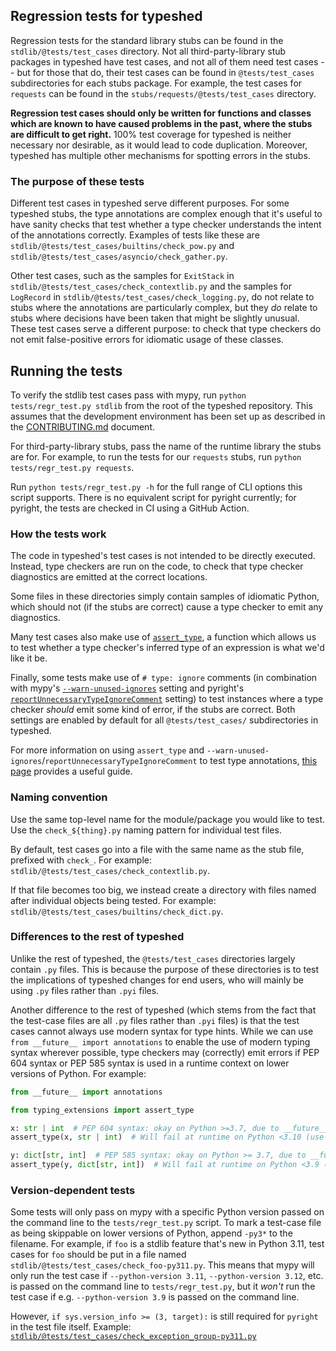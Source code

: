 ## Regression tests for typeshed

Regression tests for the standard library stubs can be found in the
`stdlib/@tests/test_cases` directory. Not all third-party-library stub
packages in typeshed have test cases, and not all of them need test cases --
but for those that do, their test cases can be found in `@tests/test_cases`
subdirectories for each stubs package. For example, the test cases for
`requests` can be found in the `stubs/requests/@tests/test_cases` directory.

**Regression test cases should only be written for functions and classes which
are known to have caused problems in the past, where the stubs are difficult to
get right.** 100% test coverage for typeshed is neither necessary nor
desirable, as it would lead to code duplication. Moreover, typeshed has
multiple other mechanisms for spotting errors in the stubs.

### The purpose of these tests

Different test cases in typeshed serve different purposes. For some typeshed
stubs, the type annotations are complex enough that it's useful to have
sanity checks that test whether a type checker understands the intent of
the annotations correctly. Examples of tests like these are
`stdlib/@tests/test_cases/builtins/check_pow.py` and
`stdlib/@tests/test_cases/asyncio/check_gather.py`.

Other test cases, such as the samples for `ExitStack` in
`stdlib/@tests/test_cases/check_contextlib.py` and the samples for `LogRecord`
in `stdlib/@tests/test_cases/check_logging.py`, do not relate to
stubs where the annotations are particularly complex, but they *do* relate to
stubs where decisions have been taken that might be slightly unusual. These
test cases serve a different purpose: to check that type checkers do not emit
false-positive errors for idiomatic usage of these classes.

## Running the tests

To verify the stdlib test cases pass with mypy, run
`python tests/regr_test.py stdlib` from the root of the typeshed repository.
This assumes that the development environment has been set up as described in
the [CONTRIBUTING.md](../CONTRIBUTING.md) document.

For third-party-library stubs, pass the name of the runtime library the stubs
are for. For example, to run the tests for our `requests` stubs, run
`python tests/regr_test.py requests`.

Run `python tests/regr_test.py -h` for the full range of CLI options this script
supports. There is no equivalent script for pyright currently; for pyright, the
tests are checked in CI using a GitHub Action.

### How the tests work

The code in typeshed's test cases is not intended to be directly executed.
Instead, type checkers are run on the code, to check that type checker
diagnostics are emitted at the correct locations.

Some files in these directories simply contain samples of idiomatic Python,
which should not (if the stubs are correct) cause a type checker to emit any
diagnostics.

Many test cases also make use of
[`assert_type`](https://docs.python.org/3.11/library/typing.html#typing.assert_type),
a function which allows us to test whether a type checker's inferred type of an
expression is what we'd like it be.

Finally, some tests make use of `# type: ignore` comments (in combination with
mypy's
[`--warn-unused-ignores`](https://mypy.readthedocs.io/en/stable/command_line.html#cmdoption-mypy-warn-unused-ignores)
setting and pyright's
[`reportUnnecessaryTypeIgnoreComment`](https://github.com/microsoft/pyright/blob/main/docs/configuration.md#type-check-diagnostics-settings)
setting) to test instances where a type checker *should* emit some kind of
error, if the stubs are correct. Both settings are enabled by default for
all `@tests/test_cases/` subdirectories in typeshed.

For more information on using `assert_type` and
`--warn-unused-ignores`/`reportUnnecessaryTypeIgnoreComment` to test type
annotations,
[this page](https://typing.readthedocs.io/en/latest/source/quality.html#testing-using-assert-type-and-warn-unused-ignores)
provides a useful guide.

### Naming convention

Use the same top-level name for the module/package you would like to test.
Use the `check_${thing}.py` naming pattern for individual test files.

By default, test cases go into a file with the same name as the stub file, prefixed with `check_`.
For example: `stdlib/@tests/test_cases/check_contextlib.py`.

If that file becomes too big, we instead create a directory with files named after individual objects being tested.
For example: `stdlib/@tests/test_cases/builtins/check_dict.py`.

### Differences to the rest of typeshed

Unlike the rest of typeshed, the `@tests/test_cases` directories largely
contain `.py` files. This is because the purpose of these directories is to
test the implications of typeshed changes for end users, who will mainly be
using `.py` files rather than `.pyi` files.

Another difference to the rest of typeshed
(which stems from the fact that the test-case files are all `.py` files
rather than `.pyi` files)
is that the test cases cannot always use modern syntax for type hints.
While we can use `from __future__ import annotations` to enable the use of
modern typing syntax wherever possible,
type checkers may (correctly) emit errors if PEP 604 syntax or PEP 585 syntax
is used in a runtime context on lower versions of Python. For example:

```python
from __future__ import annotations

from typing_extensions import assert_type

x: str | int  # PEP 604 syntax: okay on Python >=3.7, due to __future__ annotations
assert_type(x, str | int)  # Will fail at runtime on Python <3.10 (use typing.Union instead)

y: dict[str, int]  # PEP 585 syntax: okay on Python >= 3.7, due to __future__ annotations
assert_type(y, dict[str, int])  # Will fail at runtime on Python <3.9 (use typing.Dict instead)
```

### Version-dependent tests

Some tests will only pass on mypy
with a specific Python version passed on the command line to the `tests/regr_test.py` script.
To mark a test-case file as being skippable on lower versions of Python,
append `-py3*` to the filename.
For example, if `foo` is a stdlib feature that's new in Python 3.11,
test cases for `foo` should be put in a file named
`stdlib/@tests/test_cases/check_foo-py311.py`.
This means that mypy will only run the test case
if `--python-version 3.11`, `--python-version 3.12`, etc.
is passed on the command line to `tests/regr_test.py`,
but it _won't_ run the test case if e.g. `--python-version 3.9`
is passed on the command line.

However, `if sys.version_info >= (3, target):` is still required for `pyright`
in the test file itself.
Example: [`stdlib/@tests/test_cases/check_exception_group-py311.py`](../stdlib/@tests/test_cases/builtins/check_exception_group-py311.py)
